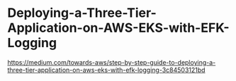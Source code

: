 # Deploying-a-Three-Tier-Application-on-AWS-EKS-with-EFK-Logging
https://medium.com/towards-aws/step-by-step-guide-to-deploying-a-three-tier-application-on-aws-eks-with-efk-logging-3c84503121bd
